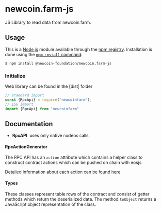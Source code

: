 # newcoin.farm-js

JS Library to read data from newcoin.farm.

## Usage

This is a [Node.js](https://nodejs.org/en/) module available through the
[npm registry](https://www.npmjs.com/). Installation is done using the
[`npm install` command](https://docs.npmjs.com/getting-started/installing-npm-packages-locally):

```sh
$ npm install @newcoin-foundation/newcoin.farm-js
```

### Initialize

Web library can be found in the [dist] folder

```javascript
// standard import
const {RpcApi} = require("newcoinfarm");
// ES6 import
import {RpcApi} from "newcoinfarm"
```

## Documentation

* **RpcAPI**: uses only native nodeos calls

#### RpcActionGenerator

The RPC API has an `action` attribute which contains a helper class to construct contract actions 
which can be pushed on chain with eosjs. 

Detailed information about each action can be found [here](https://github.com/pinknetworkx/atomicassets-contract/wiki/Actions) 
 
#### Types

These classes represent table rows of the contract and consist of getter methods
which return the deserialized data.
The method `toObject` returns a JavaScript object representation of the class.
